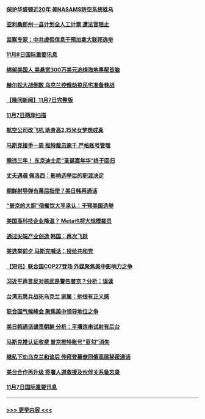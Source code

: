 #### [保护华盛顿近20年 美NASAMS防空系统抵乌](../pages/prog202/a103569961.md?t=11082001) 
#### [亚利桑那州一县计划全人工计票 遭法官阻止](../pages/prog202/a103569964.md?t=11082001) 
#### [监察专家：中共虚假信息干预加拿大联邦选举](../pages/prog202/a103569972.md?t=11082001) 
#### [11月8日国际重要讯息](../pages/prog202/a103569967.md?t=11082001) 
#### [绑架美国人 美悬赏300万美元追缉海地黑帮首脑](../pages/prog202/a103569858.md?t=11082001) 
#### [赫尔松大战倒数 乌克兰控俄劫掠民宅准备巷战](../pages/prog202/a103569769.md?t=11082001) 
#### [【晚间新闻】11月7日完整版](../pages/prog202/a103569762.md?t=11082001) 
#### [11月7日两岸扫描](../pages/prog202/a103569628.md?t=11082001) 
#### [航空公司改飞机 助身高2.15米女梦想成真](../pages/prog202/a103569614.md?t=11082001) 
#### [马斯克接手一周 推特裁员逾千 严格账号管理](../pages/prog202/a103569623.md?t=11082001) 
#### [睽违三年！ 东京迪士尼“圣诞嘉年华”终于回归](../pages/prog202/a103569625.md?t=11082001) 
#### [丈夫遇袭 佩洛西：影响选举后的职涯决定](../pages/prog202/a103569552.md?t=11082001) 
#### [朝鲜射导弹有幕后指使？美日韩再通话](../pages/prog202/a103569298.md?t=11082001) 
#### [“普京的大厨”俄餐饮大亨承认：干预美国选举](../pages/prog202/a103569513.md?t=11082001) 
#### [美国高科技企业降温？ Meta也将大规模裁员](../pages/prog202/a103569302.md?t=11082001) 
#### [通过尖端产业创造 韩国：再次飞跃](../pages/prog202/a103569300.md?t=11082001) 
#### [美选举前夕 马斯克喊话：投给共和党](../pages/prog202/a103569380.md?t=11082001) 
#### [【短讯】联合国COP27登场 外媒聚焦美中影响力之争](../pages/prog202/a103569303.md?t=11082001) 
#### [习近平声言反对核武是警告普京？分析：误读](../pages/prog202/a103569268.md?t=11082001) 
#### [台湾志愿兵战死乌克兰 家属：他很有正义感](../pages/prog202/a103569213.md?t=11082001) 
#### [联合国气候峰会 聚焦美中领导地位之争](../pages/prog202/a103569198.md?t=11082001) 
#### [美日韩通话谴责朝鲜 分析：平壤连串试射有后台](../pages/prog202/a103569179.md?t=11082001) 
#### [马斯克推认证收费 普京推特账号“蓝勾”消失](../pages/prog202/a103569167.md?t=11082001) 
#### [继私下劝乌克兰和谈后 传拜登幕僚同俄高层秘密通话](../pages/prog202/a103569164.md?t=11082001) 
#### [美台合作再升级 签署人道救援及伙伴关系备忘录](../pages/prog202/a103569165.md?t=11082001) 
#### [11月7日国际重要讯息](../pages/prog202/a103569083.md?t=11082001) 

----
#### [ >>> 更早内容 <<< ](../indexes/prog202-earlier.md)
